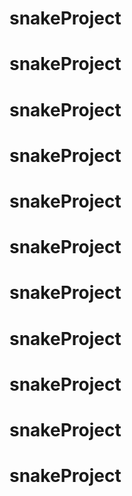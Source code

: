 # snakeProject
# snakeProject
# snakeProject
# snakeProject
# snakeProject
# snakeProject
# snakeProject
# snakeProject
# snakeProject
# snakeProject
# snakeProject
